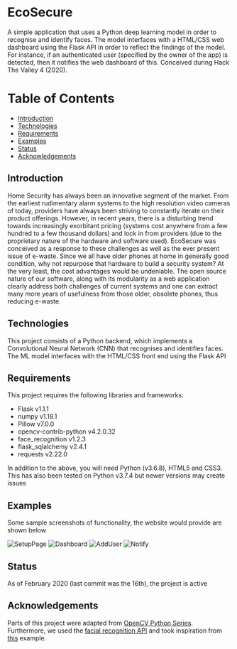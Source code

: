 # EcoSecure
 A simple application that uses a Python deep learning model in order to recognise and identify faces. The model interfaces with a HTML/CSS web dashboard using the Flask API in order to reflect the findings of the model. For instance, if an authenticated user (specified by the owner of the app) is detected, then it notifies the web dashboard of this. Conceived during Hack The Valley 4 (2020).

# Table of Contents
* [Introduction](https://github.com/AbChatt/EcoSecure#introduction)
* [Technologies](https://github.com/AbChatt/EcoSecure#technologies)
* [Requirements](https://github.com/AbChatt/EcoSecure#requirements)
* [Examples](https://github.com/AbChatt/EcoSecure#examples)
* [Status](https://github.com/AbChatt/EcoSecure#status)
* [Acknowledgements](https://github.com/AbChatt/EcoSecure#acknowledgments)

## Introduction 
Home Security has always been an innovative segment of the market. From the earliest rudimentary alarm systems to the high resolution video cameras of today, providers have always been striving to constantly iterate on their product offerings. However, in recent years, there is a disturbing trend towards increasingly exorbitant pricing (systems cost anywhere from a few hundred to a few thousand dollars) and lock in from providers (due to the proprietary nature of the hardware and software used). EcoSecure was conceived as a response to these challenges as well as the ever present issue of e-waste. Since we all have older phones at home in generally good condition, why not repurpose that hardware to build a security system? At the very least, the cost advantages would be undeniable. The open source nature of our software, along with its modularity as a web application clearly address both challenges of current systems and one can extract many more years of usefulness from those older, obsolete phones, thus reducing e-waste.

## Technologies
This project consists of a Python backend, which implements a Convolutional Neural Network (CNN) that recognises and identifies faces. The ML model interfaces with the HTML/CSS front end using the Flask API

## Requirements
This project requires the following libraries and frameworks:

* Flask v1.1.1
* numpy v1.18.1
* Pillow v7.0.0
* opencv-contrib-python v4.2.0.32
* face_recognition v1.2.3
* flask_sqlalchemy v2.4.1
* requests v2.22.0

In addition to the above, you will need Python (v3.6.8), HTML5 and CSS3. This has also been tested on Python v3.7.4 but newer versions may create issues

## Examples
Some sample screenshots of functionality, the website would provide are shown below

![SetupPage](screenshots/screenshot_1.png) 
![Dashboard](screenshots/screenshot_2.png)
![AddUser](screenshots/screenshot_3.png)
![Notify](screenshots/screenshot_4.png) 

## Status
As of February 2020 (last commit was the 16th), the project is active

## Acknowledgements
Parts of this project were adapted from [OpenCV Python Series](https://github.com/codingforentrepreneurs/OpenCV-Python-Series). Furthermore, we used the [facial recognition API](https://github.com/ageitgey/face_recognition) and took inspiration from [this](https://github.com/ageitgey/face_recognition/blob/master/examples/facerec_from_webcam_faster.py) example.
